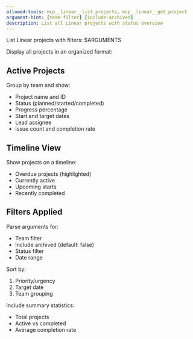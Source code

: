 ```yaml
---
allowed-tools: mcp__linear__list_projects, mcp__linear__get_project
argument-hint: [team-filter] [include-archived]
description: List all Linear projects with status overview
---
```


List Linear projects with filters: $ARGUMENTS

Display all projects in an organized format:

## Active Projects
Group by team and show:
- Project name and ID
- Status (planned/started/completed)
- Progress percentage
- Start and target dates
- Lead assignee
- Issue count and completion rate

## Timeline View
Show projects on a timeline:
- Overdue projects (highlighted)
- Currently active
- Upcoming starts
- Recently completed

## Filters Applied
Parse arguments for:
- Team filter
- Include archived (default: false)
- Status filter
- Date range

Sort by:
1. Priority/urgency
2. Target date
3. Team grouping

Include summary statistics:
- Total projects
- Active vs completed
- Average completion rate